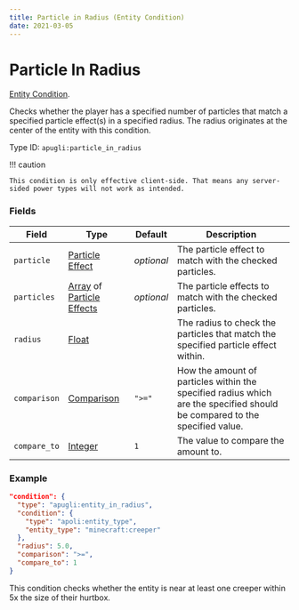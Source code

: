 ```yaml
---
title: Particle in Radius (Entity Condition)
date: 2021-03-05
---
```


# Particle In Radius

[Entity Condition](../entity_condition_types.md).

Checks whether the player has a specified number of particles that match a specified particle effect(s) in a specified radius. The radius originates at the center of the entity with this condition.

Type ID: `apugli:particle_in_radius`

!!! caution

    This condition is only effective client-side. That means any server-sided power types will not work as intended.

### Fields

Field  | Type | Default | Description
-------|------|---------|-------------
`particle` | [Particle Effect](https://origins.readthedocs.io/en/latest/types/data_types/particle_effect/) | *optional* | The particle effect to match with the checked particles.
`particles` | [Array](https://origins.readthedocs.io/en/latest/types/data_types/array/) of [Particle Effects](https://origins.readthedocs.io/en/latest/types/data_types/particle_effect/) | *optional* | The particle effects to match with the checked particles.
`radius` | [Float](https://origins.readthedocs.io/en/latest/types/data_types/float/) | | The radius to check the particles that match the specified particle effect within.
`comparison` | [Comparison](https://origins.readthedocs.io/en/latest/types/data_types/comparison/)	| `">="` | How the amount of particles within the specified radius which are the specified should be compared to the specified value.
`compare_to` | [Integer](https://origins.readthedocs.io/en/latest/types/data_types/integer/) | `1` | The value to compare the amount to.

### Example
```json
"condition": {
  "type": "apugli:entity_in_radius",
  "condition": {
    "type": "apoli:entity_type",
    "entity_type": "minecraft:creeper"
  },
  "radius": 5.0,
  "comparison": ">=",
  "compare_to": 1
}
```
This condition checks whether the entity is near at least one creeper within 5x the size of their hurtbox.
